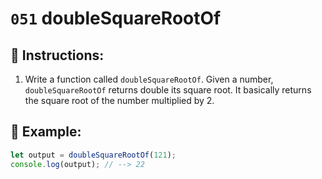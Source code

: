 # `051` doubleSquareRootOf

## 📝 Instructions:

1. Write a function called `doubleSquareRootOf`. Given a number, `doubleSquareRootOf` returns double its square root. It basically returns the square root of the number multiplied by 2.

## 📎 Example:

```Javascript
let output = doubleSquareRootOf(121);
console.log(output); // --> 22
```
